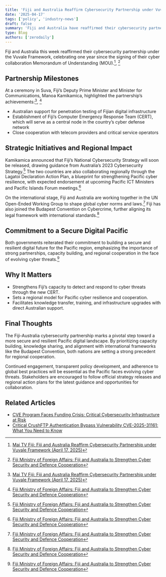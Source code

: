 ```yaml
---
title: 'Fiji and Australia Reaffirm Cybersecurity Partnership under Vuvale Framework'
date: '2025-04-17'
tags: ['policy', 'industry-news']
draft: false
summary: 'Fiji and Australia have reaffirmed their cybersecurity partnership under the Vuvale Framework, marking one year since the signing of their cyber collaboration MOU and announcing new steps to strengthen Fiji’s digital defenses.'
type: Blog
authors: ['zerodaily']
---
```


Fiji and Australia this week reaffirmed their cybersecurity partnership under the Vuvale Framework, celebrating one year since the signing of their cyber collaboration Memorandum of Understanding (MOU).[^1], [^2]

## Partnership Milestones

At a ceremony in Suva, Fiji’s Deputy Prime Minister and Minister for Communications, Manoa Kamikamica, highlighted the partnership’s achievements:[^1], [^2]

- Australian support for penetration testing of Fijian digital infrastructure
- Establishment of Fiji’s Computer Emergency Response Team (CERT), which will serve as a central node in the country’s cyber defense network
- Close cooperation with telecom providers and critical service operators

## Strategic Initiatives and Regional Impact

Kamikamica announced that Fiji’s National Cybersecurity Strategy will soon be released, drawing guidance from Australia’s 2023 Cybersecurity Strategy.[^2] The two countries are also collaborating regionally through the Lagatoi Declaration Action Plan, a blueprint for strengthening Pacific cyber resilience, with expected endorsement at upcoming Pacific ICT Ministers and Pacific Islands Forum meetings.[^2]

On the international stage, Fiji and Australia are working together in the UN Open-Ended Working Group to shape global cyber norms and laws.[^2] Fiji has also joined the Budapest Convention on Cybercrime, further aligning its legal framework with international standards.[^2]

## Commitment to a Secure Digital Pacific

Both governments reiterated their commitment to building a secure and resilient digital future for the Pacific region, emphasizing the importance of strong partnerships, capacity building, and regional cooperation in the face of evolving cyber threats.[^2]

## Why It Matters

- Strengthens Fiji’s capacity to detect and respond to cyber threats through the new CERT.
- Sets a regional model for Pacific cyber resilience and cooperation.
- Facilitates knowledge transfer, training, and infrastructure upgrades with direct Australian support.

## Final Thoughts

The Fiji-Australia cybersecurity partnership marks a pivotal step toward a more secure and resilient Pacific digital landscape. By prioritizing capacity building, knowledge sharing, and alignment with international frameworks like the Budapest Convention, both nations are setting a strong precedent for regional cooperation.

Continued engagement, transparent policy development, and adherence to global best practices will be essential as the Pacific faces evolving cyber threats. Stakeholders are encouraged to follow official strategy releases and regional action plans for the latest guidance and opportunities for collaboration.

## Related Articles

- [CVE Program Faces Funding Crisis: Critical Cybersecurity Infrastructure at Risk](/blog/2025-04-16-cve-program-funding-crisis)
- [Critical CrushFTP Authentication Bypass Vulnerability CVE-2025-31161: What You Need to Know](/blog/2025-04-13-crushftp-vulnerability)

[^1]: [Mai TV Fiji: Fiji and Australia Reaffirm Cybersecurity Partnership under Vuvale Framework (April 17, 2025)](https://maitvfiji.com/fiji-and-australia-reaffirm-cybersecurity-partnership-under-vuvale-framework/)
[^2]: [Fiji Ministry of Foreign Affairs: Fiji and Australia to Strengthen Cyber Security and Defence Cooperation](https://www.foreignaffairs.gov.fj/fiji-and-australia-to-strengthen-cyber-security-and-defence-cooperation/)
